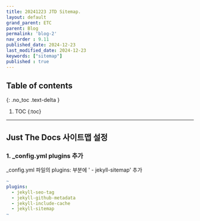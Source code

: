 ```yaml
---
title: 20241223 JTD Sitemap.
layout: default
grand_parent: ETC
parent: Blog
permalink: 'blog-2'
nav_order : 9.11
published_date: 2024-12-23
last_modified_date: 2024-12-23
keywords: ["sitemap"]
published : true
---
```

## Table of contents
{: .no_toc .text-delta }

1. TOC
{:toc}
---

<!-- 글의 제목은 ##
    나머지 큰 제목은 ###
    이후 나머지는 4개이상 -->

## Just The Docs 사이트맵 설정

### 1. _config.yml plugins 추가

_config.yml 파일의 plugins: 부분에 '  - jekyll-sitemap' 추가

```yml
~
plugins:
  - jekyll-seo-tag
  - jekyll-github-metadata
  - jekyll-include-cache
  - jekyll-sitemap
~
```
